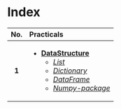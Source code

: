 # Index 

| No.  | Practicals |
|:---: |:---	|
|   **1** |  <ul><li>**[DataStructure](dataStructure)**<ul><li>*[List](dataStructure/list.ipynb)*</li><li>*[Dictionary](dataStructure/dictionary.ipynb)*</li><li>*[DataFrame](dataStructure/dataframe.ipynb)*</li><li>*[Numpy-package](dataStructure/Numpy.ipynb)*</li></ul></li></ul>|
